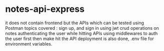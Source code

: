 # notes-api-express

it does not contain frontend but the APIs which can be tested using Postman 
topics covered : 
sign up, and sign in using jwt 
crud operations on notes 
authenticating the user while hitting APIs 
using middlewares to auth the user first then make hit the API
deployment is also done, .env file for environment variables.

